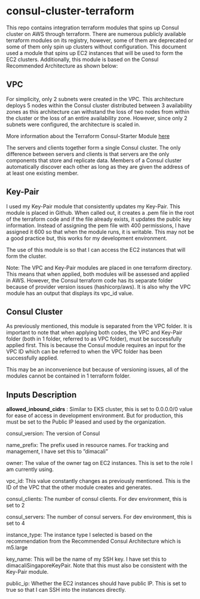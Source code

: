 # consul-cluster-terraform
This repo contains integration terraform modules that spins up Consul cluster on AWS through terraform.
There are numerous publicly available terraform modules on its registry, however, some of them are deprecated or some of them only spin up clusters without configuration. This document used a module that spins up EC2 instances that will be used to form the EC2 clusters. Additionally, this module is based on the Consul Recommended Architecture as shown below:

## VPC ##

For simplicity, only 2 subnets were created in the VPC.
This architecture deploys 5 nodes within the Consul cluster distributed between 3 availability zones as this architecture can withstand the loss of two nodes from within the cluster or the loss of an entire availability zone. However, since only 2 subnets were configured, the architecture is scaled in.

More information about the Terraform Consul-Starter Module [here](https://registry.terraform.io/modules/hashicorp/consul-starter/aws/latest "Google's Homepage")

The servers and clients together form a single Consul cluster. The only difference between servers and clients is that servers are the only components that store and replicate data. Members of a Consul cluster automatically discover each other as long as they are given the address of at least one existing member.

## Key-Pair ##

I used my Key-Pair module that consistently updates my Key-Pair. This module is placed in Github. When called out, it creates a .pem file in the root of the terraform code and if the file already exists, it updates the public key information. Instead of assigning the pem file with 400 permissions, I have assigned it 600 so that when the module runs, it is writable. This may not be a good practice but, this works for my development environment.

The use of this module is so that I can access the EC2 instances that will form the cluster. 

Note: The VPC and Key-Pair modules are placed in one terraform directory. This means that when applied, both modules will be assessed and applied in AWS. However, the Consul terraform code has its separate folder because of provider version issues (hashicorp/aws). It is also why the VPC module has an output that displays its vpc_id value.

## Consul Cluster ##

As previously mentioned, this module is separated from the VPC folder. It is important to note that when applying both codes, the VPC and Key-Pair folder (both in 1 folder, referred to as VPC folder), must be successfully applied first. This is because the Consul module requires an input for the VPC ID which can be referred to when the VPC folder has been successfully applied. 

This may be an inconvenience but because of versioning issues, all of the modules cannot be contained in 1 terraform folder.

## Inputs Description ##

**allowed_inbound_cidrs** :	Similar to EKS cluster, this is set to 0.0.0.0/0 value for ease of access in development environment. But for production, this must be set to the Public IP leased and used by the organization. 

consul_version:		The version of Consul 

name_prefix:		The prefix used in resource names. For tracking and management, I have set this to ”dimacali” 

owner:			The value of the owner tag on EC2 instances. This is set to the role I am currently using. 

vpc_id:			This value constantly changes as previously mentioned. This is the ID of the VPC that the other module creates and generates. 

consul_clients:		The number of consul clients. For dev environment, this is set to 2 

consul_servers:		The number of consul servers. For dev environment, this is set to 4 

instance_type:		The instance type I selected is based on the recommendation from the Recommended Consul Architecture which is m5.large 

key_name:			This will be the name of my SSH key. I have set this to dimacaliSingaporeKeyPair. Note that this must also be consistent with the Key-Pair module. 

public_ip:			Whether the EC2 instances should have public IP. This is set to true so that I can SSH into the instances directly. 